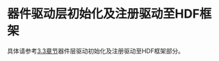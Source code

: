 # 器件驱动层初始化及注册驱动至HDF框架<a name="ZH-CN_TOPIC_0000001111682042"></a>

具体请参考[3.3章节](适配器件私有驱动.md)器件层驱动初始化及注册驱动至HDF框架部分。

